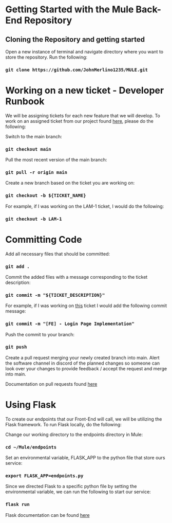 # Getting Started with the Mule Back-End Repository

## Cloning the Repository and getting started

Open a new instance of terminal and navigate directory where you want to store the repository. Run the following:

### `git clone https://github.com/JohnMerlino1235/MULE.git`

# Working on a new ticket - Developer Runbook

We will be assigning tickets for each new feature that we will develop. To work on an assigned ticket from our project found [here](https://lams-eece.atlassian.net/jira/software/c/projects/LAM/boards/2), please do the following:

Switch to the main branch:
### `git checkout main`

Pull the most recent version of the main branch:
### `git pull -r origin main`

Create a new branch based on the ticket you are working on:
### `git checkout -b ${TICKET_NAME}`

For example, if I was working on the LAM-1 ticket, I would do the following:
### `git checkout -b LAM-1`

# Committing Code

Add all necessary files that should be committed:
### `git add .`

Commit the added files with a message corresponding to the ticket description:
### `git commit -m "${TICKET_DESCRIPTION}"`

For example, if I was working on [this](https://lams-eece.atlassian.net/jira/software/c/projects/LAM/boards/2?modal=detail&selectedIssue=LAM-1) ticket I would add the following commit message:
### `git commit -m "[FE] - Login Page Implementation"`

Push the commit to your branch:
### `git push`

Create a pull request merging your newly created branch into main. Alert the software channel in discord of the planned changes so someone can look over your changes to provide feedback / accept the request and merge into main.

Documentation on pull requests found [here](https://docs.github.com/en/desktop/contributing-and-collaborating-using-github-desktop/working-with-your-remote-repository-on-github-or-github-enterprise/creating-an-issue-or-pull-request)

# Using Flask

To create our endpoints that our Front-End will call, we will be utilizing the Flask framework. To run Flask locally, do the following:

Change our working directory to the endpoints directory in Mule:
### `cd ~/Mule/endpoints`

Set an environmental variable, FLASK_APP to the python file that store ours service:
### `export FLASK_APP=endpoints.py`

Since we directed Flask to a specific python file by setting the environmental variable, we can run the following to start our service:
### `flask run`

Flask documentation can be found [here](https://flask.palletsprojects.com/en/1.1.x/quickstart/)

